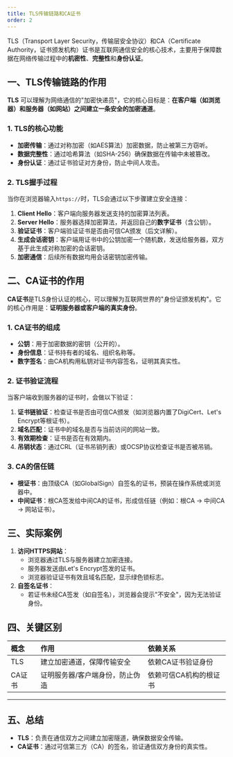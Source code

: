 ```yaml
---
title: TLS传输链路和CA证书
order: 2
---
```


TLS（Transport Layer Security，传输层安全协议）和CA（Certificate Authority，证书颁发机构）证书是互联网通信安全的核心技术，主要用于保障数据在网络传输过程中的**机密性**、**完整性**和**身份认证**。

## **一、TLS传输链路的作用**

**TLS** 可以理解为网络通信的"加密快递员"，它的核心目标是：**在客户端（如浏览器）和服务器（如网站）之间建立一条安全的加密通道**。

### 1. **TLS的核心功能**

- **加密传输**：通过对称加密（如AES算法）加密数据，防止被第三方窃听。
- **数据完整性**：通过哈希算法（如SHA-256）确保数据在传输中未被篡改。
- **身份认证**：通过证书验证对方身份，防止中间人攻击。

### 2. **TLS握手过程**

当你在浏览器输入`https://`时，TLS会通过以下步骤建立安全连接：

1. **Client Hello**：客户端向服务器发送支持的加密算法列表。
2. **Server Hello**：服务器选择加密算法，并返回自己的**数字证书**（含公钥）。
3. **验证证书**：客户端验证证书是否由可信CA颁发（后文详解）。
4. **生成会话密钥**：客户端用证书中的公钥加密一个随机数，发送给服务器，双方基于此生成对称加密的会话密钥。
5. **加密通信**：后续所有数据均用会话密钥加密传输。

## **二、CA证书的作用**

**CA证书**是TLS身份认证的核心，可以理解为互联网世界的"身份证颁发机构"。它的核心作用是：**证明服务器或客户端的真实身份**。

### 1. **CA证书的组成**

- **公钥**：用于加密数据的密钥（公开的）。
- **身份信息**：证书持有者的域名、组织名称等。
- **数字签名**：由CA机构用私钥对证书内容签名，证明其真实性。

### 2. **证书验证流程**

当客户端收到服务器的证书时，会做以下验证：

1. **证书链验证**：检查证书是否由可信CA颁发（如浏览器内置了DigiCert、Let's Encrypt等根证书）。
2. **域名匹配**：证书中的域名是否与当前访问的网站一致。
3. **有效期检查**：证书是否在有效期内。
4. **吊销状态**：通过CRL（证书吊销列表）或OCSP协议检查证书是否被吊销。

### 3. **CA的信任链**

- **根证书**：由顶级CA（如GlobalSign）自签名的证书，预装在操作系统或浏览器中。
- **中间证书**：根CA签发给中间CA的证书，形成信任链（例如：根CA → 中间CA → 网站证书）。

## **三、实际案例**

1. **访问HTTPS网站**：
   - 浏览器通过TLS与服务器建立加密连接。
   - 服务器发送由Let's Encrypt签发的证书。
   - 浏览器验证证书有效且域名匹配，显示绿色锁标志。
2. **自签名证书**：
   - 若证书未经CA签发（如自签名），浏览器会提示"不安全"，因为无法验证身份。

## **四、关键区别**

| 概念   | 作用                            | 依赖关系               |
| :----- | :------------------------------ | :--------------------- |
| TLS    | 建立加密通道，保障传输安全      | 依赖CA证书验证身份     |
| CA证书 | 证明服务器/客户端身份，防止伪造 | 依赖可信CA机构的根证书 |

------

## **五、总结**

- **TLS**：负责在通信双方之间建立加密隧道，确保数据安全传输。
- **CA证书**：通过可信第三方（CA）的签名，验证通信双方身份的真实性。